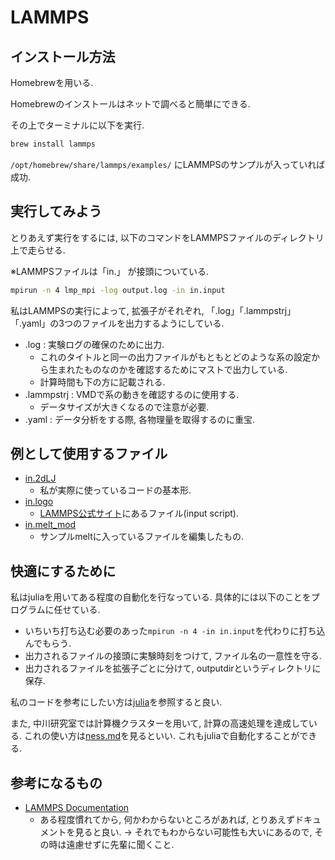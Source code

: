 
# LAMMPS

## インストール方法

Homebrewを用いる. 

Homebrewのインストールはネットで調べると簡単にできる.

その上でターミナルに以下を実行.

```zsh
brew install lammps
```

`/opt/homebrew/share/lammps/examples/` にLAMMPSのサンプルが入っていれば成功.

## 実行してみよう

とりあえず実行をするには, 以下のコマンドをLAMMPSファイルのディレクトリ上で走らせる.

※LAMMPSファイルは「in.」 が接頭についている.

```zsh
mpirun -n 4 lmp_mpi -log output.log -in in.input
```

私はLAMMPSの実行によって, 拡張子がそれぞれ, 「.log」「.lammpstrj」「.yaml」の3つのファイルを出力するようにしている. 

- .log : 実験ログの確保のために出力. 
  - これのタイトルと同一の出力ファイルがもともとどのような系の設定から生まれたものなのかを確認するためにマストで出力している. 
  - 計算時間も下の方に記載される.
- .lammpstrj : VMDで系の動きを確認するのに使用する. 
  - データサイズが大きくなるので注意が必要.
- .yaml : データ分析をする際, 各物理量を取得するのに重宝. 

## 例として使用するファイル

- [in.2dLJ](./LAMMPS/in.2dLJ)
  - 私が実際に使っているコードの基本形. 
- [in.logo](./LAMMPS/in.logo)
  - [LAMMPS公式サイト](https://www.lammps.org/#gsc.tab=0)にあるファイル(input script).
- [in.melt_mod](./LAMMPS/in.melt_mod)
  - サンプルmeltに入っているファイルを編集したもの.

## 快適にするために

私はjuliaを用いてある程度の自動化を行なっている. 具体的には以下のことをプログラムに任せている.

- いちいち打ち込む必要のあった`mpirun -n 4 -in in.input`を代わりに打ち込んでもらう.
- 出力されるファイルの接頭に実験時刻をつけて, ファイル名の一意性を守る.
- 出力されるファイルを拡張子ごとに分けて, outputdirというディレクトリに保存.

私のコードを参考にしたい方は[julia](../julia/)を参照すると良い.

また, 中川研究室では計算機クラスターを用いて, 計算の高速処理を達成している. これの使い方は[ness.md](../../HowTo/ness.md)を見るといい. これもjuliaで自動化することができる.

## 参考になるもの

- [LAMMPS Documentation](https://docs.lammps.org/Manual.html)
  - ある程度慣れてから, 何かわからないところがあれば, とりあえずドキュメントを見ると良い. -> それでもわからない可能性も大いにあるので, その時は遠慮せずに先輩に聞くこと.